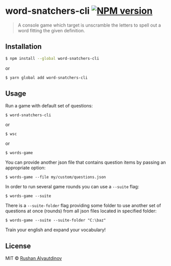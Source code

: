 # word-snatchers-cli [![NPM version][npm-image]][npm-url]

> A console game which target is unscramble the letters to spell out a word fitting the given definition.

## Installation

```sh
$ npm install --global word-snatchers-cli
```

or

```sh
$ yarn global add word-snatchers-cli
```

## Usage

Run a game with default set of questions:

```shell
$ word-snatchers-cli
```

or

```shell
$ wsc
```

or

```shell
$ words-game
```

You can provide another json file that contains question items by passing an appropriate option:

```shell
$ words-game --file my/custom/questions.json
```

In order to run several game rounds you can use a `--suite` flag:

```shell
$ words-game --suite
```

There is a `--suite-folder` flag providing some folder to use another set of questions at once (rounds) from all json files located in specified folder:

```shell
$ words-game --suite --suite-folder "C:\baz"
```

Train your english and expand your vocabulary!

## License

MIT © [Rushan Alyautdinov](https://github.com/akgondber)

[npm-image]: https://img.shields.io/npm/v/word-snatchers-cli.svg?style=flat
[npm-url]: https://npmjs.org/package/word-snatchers-cli
